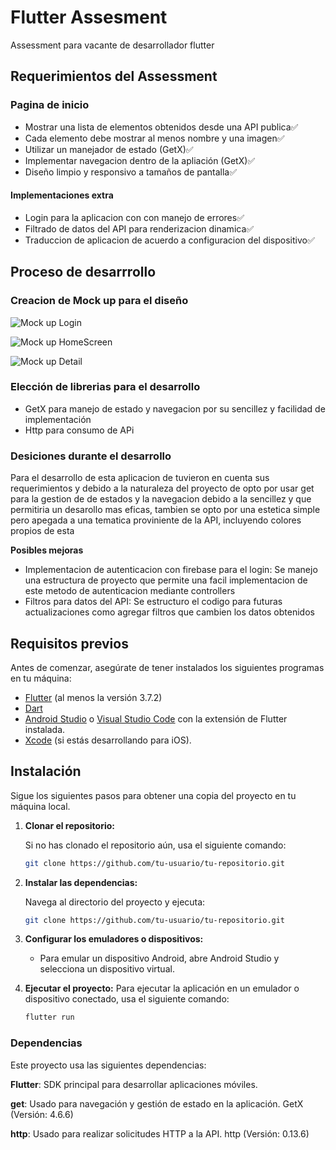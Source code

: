 # Flutter Assesment

Assessment para vacante de desarrollador flutter

## Requerimientos del Assessment
### Pagina de inicio
- Mostrar una lista de elementos obtenidos desde una API publica✅
- Cada elemento debe mostrar al menos nombre y una imagen✅
- Utilizar un manejador de estado (GetX)✅
- Implementar navegacion dentro de la apliación (GetX)✅
- Diseño limpio y responsivo a tamaños de pantalla✅

#### Implementaciones extra
- Login para la aplicacion con con manejo de errores✅
- Filtrado de datos del API para renderizacion dinamica✅
- Traduccion de aplicacion de acuerdo a configuracion del dispositivo✅

## Proceso de desarrrollo 
### Creacion de Mock up para el diseño
![Mock up Login](https://raw.githubusercontent.com/alanolv/CMAssessment/refs/heads/main/assets/images/login_mock.jpg "Título opcional")

![Mock up HomeScreen](https://raw.githubusercontent.com/alanolv/CMAssessment/refs/heads/main/assets/images/home_screen_mock.jpg "Título opcional")

![Mock up Detail](https://raw.githubusercontent.com/alanolv/CMAssessment/refs/heads/main/assets/images/detail_mock.jpg "Título opcional")

### Elección de librerias para el desarrollo
- GetX para manejo de estado y navegacion por su sencillez y facilidad de implementación
- Http para consumo de APi

### Desiciones durante el desarrollo

Para el desarrollo de esta aplicacion de tuvieron en cuenta sus requerimientos y debido a la naturaleza del proyecto de opto por usar get para la gestion de de estados y la navegacion debido a la sencillez y que permitiria un desarollo mas eficas, tambien se opto por una estetica simple pero apegada a una tematica proviniente de la API, incluyendo colores propios de esta

**Posibles mejoras**
- Implementacion de autenticacion con firebase para el login: Se manejo una estructura de proyecto que permite una facil implementacion de este metodo de autenticacion mediante controllers
- Filtros para datos del API: Se estructuro el codigo para futuras actualizaciones como agregar filtros que cambien los datos obtenidos

## Requisitos previos

Antes de comenzar, asegúrate de tener instalados los siguientes programas en tu máquina:

- [Flutter](https://flutter.dev/docs/get-started/install) (al menos la versión 3.7.2)
- [Dart](https://dart.dev/get-dart)
- [Android Studio](https://developer.android.com/studio) o [Visual Studio Code](https://code.visualstudio.com/) con la extensión de Flutter instalada.
- [Xcode](https://developer.apple.com/xcode/) (si estás desarrollando para iOS).

## Instalación

Sigue los siguientes pasos para obtener una copia del proyecto en tu máquina local.

1. **Clonar el repositorio:**

   Si no has clonado el repositorio aún, usa el siguiente comando:

   ```bash
   git clone https://github.com/tu-usuario/tu-repositorio.git

2. **Instalar las dependencias:**

    Navega al directorio del proyecto y ejecuta:

    ```bash
    git clone https://github.com/tu-usuario/tu-repositorio.git

3. **Configurar los emuladores o dispositivos:**

    - Para emular un dispositivo Android, abre Android Studio y selecciona un dispositivo virtual.

4. **Ejecutar el proyecto:**
    Para ejecutar la aplicación en un emulador o dispositivo conectado, usa el siguiente comando:

    ```bash
    flutter run

### Dependencias
Este proyecto usa las siguientes dependencias:

**Flutter**: SDK principal para desarrollar aplicaciones móviles.

**get**: Usado para navegación y gestión de estado en la aplicación. GetX (Versión: 4.6.6)

**http**: Usado para realizar solicitudes HTTP a la API. http (Versión: 0.13.6)

